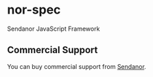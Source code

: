 nor-spec
========

Sendanor JavaScript Framework

Commercial Support
------------------

You can buy commercial support from [Sendanor](http://sendanor.com/software).
